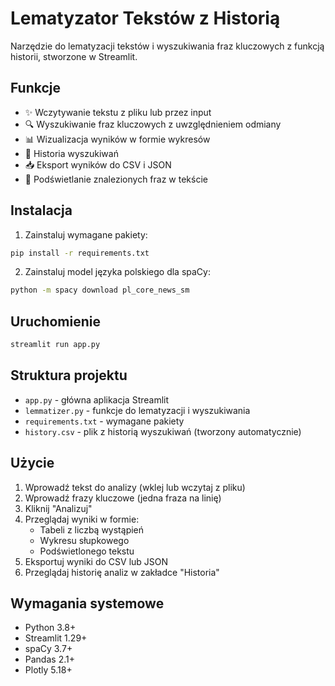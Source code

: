 # Lematyzator Tekstów z Historią

Narzędzie do lematyzacji tekstów i wyszukiwania fraz kluczowych z funkcją historii, stworzone w Streamlit.

## Funkcje

- ✨ Wczytywanie tekstu z pliku lub przez input
- 🔍 Wyszukiwanie fraz kluczowych z uwzględnieniem odmiany
- 📊 Wizualizacja wyników w formie wykresów
- 💾 Historia wyszukiwań
- 📥 Eksport wyników do CSV i JSON
- 🎨 Podświetlanie znalezionych fraz w tekście

## Instalacja

1. Zainstaluj wymagane pakiety:
```bash
pip install -r requirements.txt
```

2. Zainstaluj model języka polskiego dla spaCy:
```bash
python -m spacy download pl_core_news_sm
```

## Uruchomienie

```bash
streamlit run app.py
```

## Struktura projektu

- `app.py` - główna aplikacja Streamlit
- `lemmatizer.py` - funkcje do lematyzacji i wyszukiwania
- `requirements.txt` - wymagane pakiety
- `history.csv` - plik z historią wyszukiwań (tworzony automatycznie)

## Użycie

1. Wprowadź tekst do analizy (wklej lub wczytaj z pliku)
2. Wprowadź frazy kluczowe (jedna fraza na linię)
3. Kliknij "Analizuj"
4. Przeglądaj wyniki w formie:
   - Tabeli z liczbą wystąpień
   - Wykresu słupkowego
   - Podświetlonego tekstu
5. Eksportuj wyniki do CSV lub JSON
6. Przeglądaj historię analiz w zakładce "Historia"

## Wymagania systemowe

- Python 3.8+
- Streamlit 1.29+
- spaCy 3.7+
- Pandas 2.1+
- Plotly 5.18+
